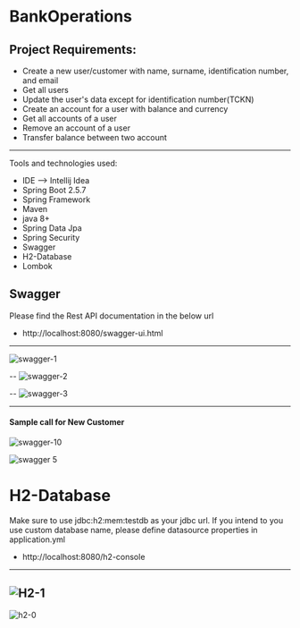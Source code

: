 # BankOperations
Project Requirements:
----
- Create a new user/customer with name, surname, identification number, and email
- Get all users
- Update the user's data except for identification number(TCKN) 
- Create an account for a user with balance and currency
- Get all accounts of a user
- Remove an account of a user
- Transfer balance between two account

------------------------------------------------------------------------------------
Tools and technologies used:

- IDE --> Intellij Idea
- Spring Boot 2.5.7
- Spring Framework
- Maven
- java 8+
- Spring Data Jpa
- Spring Security
- Swagger
- H2-Database
- Lombok

## Swagger

Please find the Rest API documentation in the below url

- http://localhost:8080/swagger-ui.html
----
![swagger-1](https://user-images.githubusercontent.com/64022432/143848486-51116ce6-1b0c-46ec-89fd-f127eece9d6a.jpg)

--
![swagger-2](https://user-images.githubusercontent.com/64022432/143848587-3aae0d58-4d93-41f8-8602-cf94c49d7b0b.jpg)

--
![swagger-3](https://user-images.githubusercontent.com/64022432/143848600-d341529e-b10c-44fe-9cef-2f32da705648.jpg)


---------------------------
#### Sample call for New Customer


![swagger-10](https://user-images.githubusercontent.com/64022432/143848790-7b756300-0c00-40e2-b77e-296a3a299e11.jpg)


![swagger 5](https://user-images.githubusercontent.com/64022432/143848768-aa26fa8c-da5a-40ed-9c75-217370eeca5a.jpg)

# H2-Database
Make sure to use jdbc:h2:mem:testdb as your jdbc url. If you intend to you use custom database name, please define datasource properties in application.yml
- http://localhost:8080/h2-console
-----

![H2-1](https://user-images.githubusercontent.com/64022432/143849035-19cdee4a-7bd1-4dbc-a92e-18422c2f87a6.png)
--
![h2-0](https://user-images.githubusercontent.com/64022432/143849074-1d4247e1-6480-49ee-88c3-03ad67dee0d3.png)



